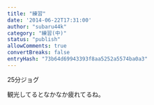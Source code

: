 ```yaml
---
title: "練習"
date: '2014-06-22T17:31:00'
author: "subaru44k"
category: "練習(中)"
status: "publish"
allowComments: true
convertBreaks: false
entryHash: "73b64d69943393f8aa5252a5574ba0a3"
---
```

25分ジョグ

観光してるとなかなか疲れてるね。
